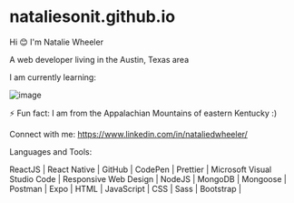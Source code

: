 # nataliesonit.github.io

Hi 😊 I'm Natalie Wheeler

A web developer living in the Austin, Texas area

I am currently learning: 

![image](https://github.com/natalieinTX/nataliesonit.github.io/assets/120809649/beaf3eba-596c-4742-9d20-16f1118d9d37)

⚡ Fun fact: I am from the Appalachian Mountains of eastern Kentucky :)

Connect with me:
https://www.linkedin.com/in/nataliedwheeler/

Languages and Tools:

ReactJS | React Native | GitHub | CodePen | Prettier | Microsoft Visual Studio Code | Responsive Web Design | NodeJS | MongoDB | Mongoose | Postman | Expo | HTML | JavaScript | CSS | Sass | Bootstrap | 
